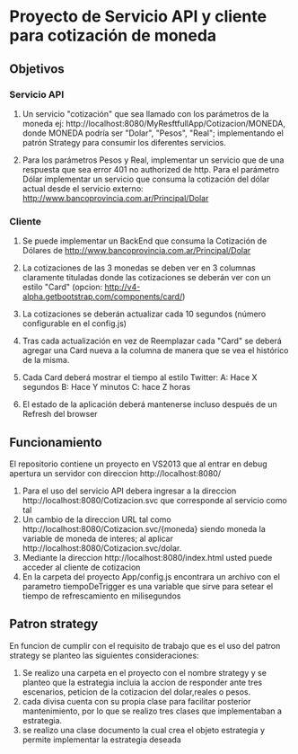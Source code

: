 # Proyecto de Servicio API y cliente para cotización de moneda
## Objetivos
### Servicio API
1. Un servicio "cotización" que sea llamado con los parámetros de la moneda ej: http://localhost:8080/MyResftfullApp/Cotizacion/MONEDA, donde MONEDA podría ser "Dolar", "Pesos", "Real"; implementando el patrón Strategy para consumir los diferentes servicios.

2. Para los parámetros Pesos y Real, implementar un servicio que de una respuesta que sea
error 401 no authorized de http. Para el parámetro Dólar implementar un servicio que
consuma la cotización del dólar actual desde el servicio externo:
http://www.bancoprovincia.com.ar/Principal/Dolar

### Cliente
1. Se puede implementar un BackEnd que consuma la Cotización de Dólares de
http://www.bancoprovincia.com.ar/Principal/Dolar
2. La cotizaciones de las 3 monedas se deben ver en 3 columnas
claramente tituladas donde las cotizaciones se deberán ver con un estilo "Card"
(opcion: http://v4-alpha.getbootstrap.com/components/card/)
3. La cotizaciones se deberán actualizar cada 10 segundos
(número configurable en el config.js)
4. Tras cada actualización en vez de Reemplazar cada "Card" se deberá agregar una Card
nueva a la columna de manera que se vea el histórico de la misma.

5. Cada Card deberá mostrar el tiempo al estilo Twitter:
A: Hace X segundos
B: Hace Y minutos
C: hace Z horas

6.  El estado de la aplicación deberá mantenerse incluso después de un Refresh del
browser
## Funcionamiento
El repositorio contiene un proyecto en VS2013 que al entrar en debug apertura un servidor con direccion http://localhost:8080/
1. Para el uso del servicio API debera ingresar a la direccion http://localhost:8080/Cotizacion.svc que corresponde al servicio como tal
2. Un cambio de la direccion URL tal como http://localhost:8080/Cotizacion.svc/{moneda} siendo moneda la variable de moneda de interes; al aplicar http://localhost:8080/Cotizacion.svc/dolar.
3. Mediante la direccion http://localhost:8080/index.html usted puede acceder al cliente de cotizacion
4. En la carpeta del proyecto App/config.js encontrara un archivo con el parametro tiempoDeTrigger es una variable que sirve para setear el tiempo de refrescamiento en milisegundos

## Patron strategy
En funcion de cumplir con el requisito de trabajo que es el uso del patron strategy se planteo las siguientes consideraciones:
1. Se realizo una carpeta en el proyecto con el nombre strategy y se planteo que la estrategia incluia la accion de responder ante tres escenarios, peticion de la cotizacion del dolar,reales o pesos.
2. cada divisa cuenta con su propia clase para facilitar posterior mantenimiento, por lo que se realizo tres clases que implementaban a estrategia.
3. se realizo una clase documento la cual crea el objeto estrategia y permite implementar la estrategia deseada 


